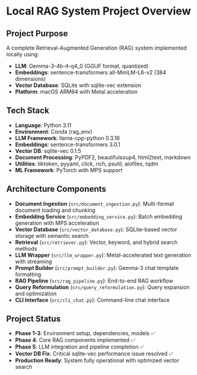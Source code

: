 # Local RAG System Project Overview

## Project Purpose
A complete Retrieval-Augmented Generation (RAG) system implemented locally using:
- **LLM**: Gemma-3-4b-it-q4_0 (GGUF format, quantized)
- **Embeddings**: sentence-transformers all-MiniLM-L6-v2 (384 dimensions)
- **Vector Database**: SQLite with sqlite-vec extension
- **Platform**: macOS ARM64 with Metal acceleration

## Tech Stack
- **Language**: Python 3.11
- **Environment**: Conda (rag_env)
- **LLM Framework**: llama-cpp-python 0.3.16
- **Embeddings**: sentence-transformers 3.0.1
- **Vector DB**: sqlite-vec 0.1.5
- **Document Processing**: PyPDF2, beautifulsoup4, html2text, markdown
- **Utilities**: tiktoken, pyyaml, click, rich, psutil, aiofiles, tqdm
- **ML Framework**: PyTorch with MPS support

## Architecture Components
- **Document Ingestion** (`src/document_ingestion.py`): Multi-format document loading and chunking
- **Embedding Service** (`src/embedding_service.py`): Batch embedding generation with MPS acceleration
- **Vector Database** (`src/vector_database.py`): SQLite-based vector storage with semantic search
- **Retrieval** (`src/retriever.py`): Vector, keyword, and hybrid search methods
- **LLM Wrapper** (`src/llm_wrapper.py`): Metal-accelerated text generation with streaming
- **Prompt Builder** (`src/prompt_builder.py`): Gemma-3 chat template formatting
- **RAG Pipeline** (`src/rag_pipeline.py`): End-to-end RAG workflow
- **Query Reformulation** (`src/query_reformulation.py`): Query expansion and optimization
- **CLI Interface** (`src/cli_chat.py`): Command-line chat interface

## Project Status
- **Phase 1-3**: Environment setup, dependencies, models ✅
- **Phase 4**: Core RAG components implemented ✅
- **Phase 5**: LLM integration and pipeline completion ✅
- **Vector DB Fix**: Critical sqlite-vec performance issue resolved ✅
- **Production Ready**: System fully operational with optimized vector search